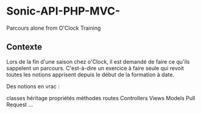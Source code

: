 # Sonic-API-PHP-MVC-
Parcours alone from O'Clock Training

## Contexte

Lors de la fin d'une saison chez o'Clock, il est demandé de faire ce qu'ils sappelent un parcours. C'est-à-dire un exercice à faire seule qui revoit toutes les notions apprisent depuis le début de la formation à date.

Des notions en vrac :

classes
héritage
propriétés
méthodes
routes
Controllers
Views
Models
Pull Request
...


